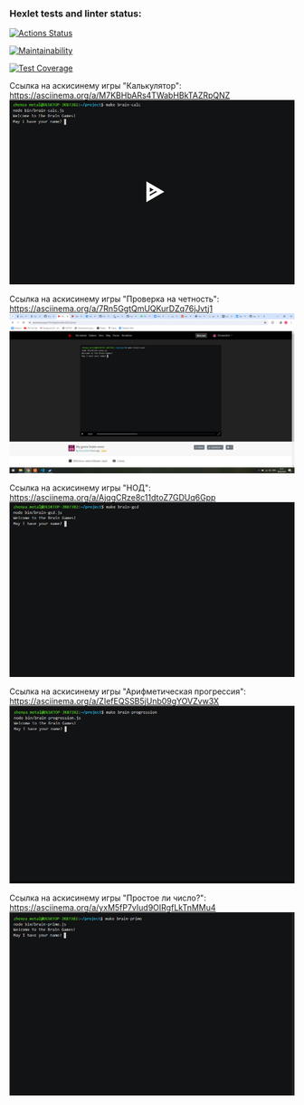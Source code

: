 ### Hexlet tests and linter status:

[![Actions Status](https://github.com/Zdesyatkov/frontend-project-44/actions/workflows/hexlet-check.yml/badge.svg)](https://github.com/Zdesyatkov/frontend-project-44/actions)

[![Maintainability](https://api.codeclimate.com/v1/badges/4bc51166898225dd7e19/maintainability)](https://codeclimate.com/github/Zdesyatkov/frontend-project-44/maintainability)

[![Test Coverage](https://api.codeclimate.com/v1/badges/4bc51166898225dd7e19/test_coverage)](https://codeclimate.com/github/Zdesyatkov/frontend-project-44/test_coverage)

Ссылка на аскисинему игры "Калькулятор":
https://asciinema.org/a/M7KBHbARs4TWabHBkTAZRpQNZ
![alt text](./2024-03-08_14-58-44.png)

Ссылка на аскисинему игры "Проверка на четность":
https://asciinema.org/a/7Rn5GgtQmUQKurDZq76jJvtj1
![alt text](./image-3.png)

Ссылка на аскисинему игры "НОД":
https://asciinema.org/a/AjqgCRze8c11dtoZ7GDUq6Gpp
![alt text](./2024-03-08_16-23-09.png)

Ссылка на аскисинему игры "Арифметическая прогрессия":
https://asciinema.org/a/ZIefEQSSB5jUnb09gYOVZvw3X
![alt text](./image-4.png)

Ссылка на аскисинему игры "Простое ли число?":
https://asciinema.org/a/yxM5fP7vIud9OIRgfLkTnMMu4
![alt text](./image-5.png)